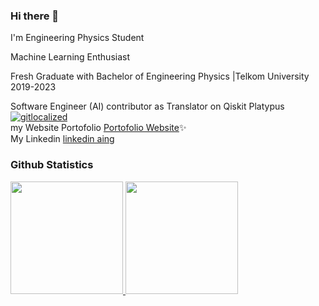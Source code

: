 ### Hi there 👋

I'm Engineering Physics Student

Machine Learning Enthusiast

Fresh Graduate with Bachelor of Engineering Physics |Telkom University 2019-2023

Software Engineer (AI)
contributor as Translator on Qiskit Platypus
[![gitlocalized ](https://gitlocalize.com/repo/7494/whole_project/badge.svg)](https://gitlocalize.com/repo/7494/whole_project?utm_source=badge)\
my Website Portofolio [Portofolio Website](https://fahlevi20.github.io/mystory.github-io/)✨\
My Linkedin [linkedin aing](https://www.linkedin.com/in/fahlevialir/)
### Github Statistics
<p align="left">
<a href="https://github.com/Fahlevi20">
  <img height="180em" src="https://github-readme-stats-eight-theta.vercel.app/api?username=Fahlevi20&show_icons=true&theme=algolia&include_all_commits=true&count_private=true"/>
  <img height="180em" src="https://github-readme-stats-eight-theta.vercel.app/api/top-langs/?username=mikhlasnr&layout=compact&langs_count=8&theme=algolia"/>
</a>
</p>


<!--
**Fahlevi20/Fahlevi20** is a ✨ _special_ ✨ repository because its `README.md` (this file) appears on your GitHub profile.
# my-repostory

HI THERE

I'm Engineering Physics Student
Final Year|Telkom University

Working as Translator on Qiskit Platypus
[![gitlocalized ](https://gitlocalize.com/repo/7494/whole_project/badge.svg)](https://gitlocalize.com/repo/7494/whole_project?utm_source=badge)

Here are some ideas to get you started:

- 🔭 I’m currently working on ...
- 🌱 I’m currently learning ...
- 👯 I’m looking to collaborate on ...
- 🤔 I’m looking for help with ...
- 💬 Ask me about ...
- 📫 How to reach me: ...
- 😄 Pronouns: ...
- ⚡ Fun fact: ...
-->
